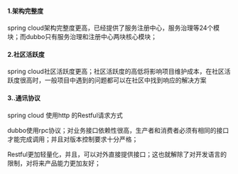 #### 1.架构完整度

spring cloud架构完整度更高，已经提供了服务注册中心，服务治理等24个模块；而dubbo只有服务治理和注册中心两块核心模块；

#### 2.社区活跃度

spring cloud社区活跃度更高；社区活跃度的高低将影响项目维护成本，在社区活跃度很高时，一般项目中遇到的问题都可以在社区中找到响应的解决方案

#### 3..通讯协议

spring cloud 使用http 的Restful请求方式

dubbo使用rpc协议；对业务接口依赖性很高，生产者和消费者必须有相同的接口才能完成调用；并且对版本控制要求十分严格；

Restful更加轻量化，并且，可以对外直接提供接口；这也就解除了对开发语言的限制，对将来产品能力更加友好；


